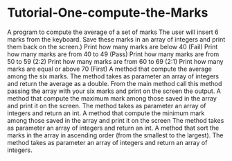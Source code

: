 # Tutorial-One-compute-the-Marks
A program to compute the average of a set of marks
 The user will insert 6 marks from the keyboard. Save these marks in an array of integers and print them back on the screen.) 
 Print how many marks are below 40 (Fail)
Print how many marks are from 40 to 49 (Pass) Print how many marks are from 50 to 59 (2:2)
Print how many marks are from 60 to 69 (2:1)
Print how many marks are equal or above 70 (First)
A method that compute the average among the six marks.
The method takes as parameter an array of integers and return the average as a double.
From the main method call this method passing the array with your six marks and print on the screen the output.
A method that compute the maximum mark among those saved in the array and print it on the screen. The method takes as parameter an array of integers and return an int.
A method that compute the minimum mark among those saved in the array and print it on the screen The method takes as parameter an array of integers and return an int.
A method that sort the marks in the array in ascending order (from the smallest to the largest). The method takes as parameter an array of integers and return an array of integers.
